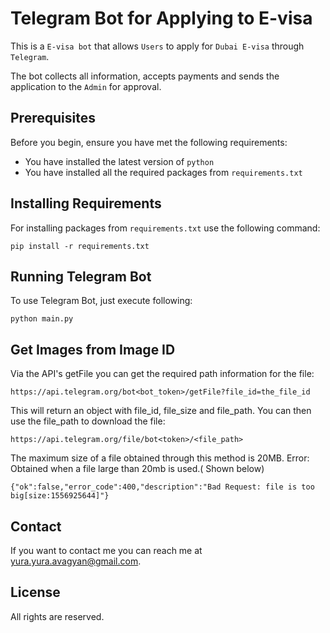 # Telegram Bot for Applying to E-visa

This is a `E-visa bot` that allows `Users` to apply for `Dubai E-visa` through `Telegram`.

The bot collects all information, accepts payments and sends the application to the `Admin` for approval.

## Prerequisites

Before you begin, ensure you have met the following requirements:

* You have installed the latest version of `python`
* You have installed all the required packages from `requirements.txt`

## Installing Requirements

For installing packages from `requirements.txt` use the following command:

```
pip install -r requirements.txt
```

## Running Telegram Bot

To use Telegram Bot, just execute following:

```
python main.py
```

## Get Images from Image ID

Via the API's getFile you can get the required path information for the file:

```
https://api.telegram.org/bot<bot_token>/getFile?file_id=the_file_id
```

This will return an object with file_id, file_size and file_path. You can then use the file_path to download the file:

```
https://api.telegram.org/file/bot<token>/<file_path>
```

The maximum size of a file obtained through this method is 20MB. Error: Obtained when a file large than 20mb is used.(
Shown below)

```
{"ok":false,"error_code":400,"description":"Bad Request: file is too big[size:1556925644]"}
```

## Contact

If you want to contact me you can reach me at yura.yura.avagyan@gmail.com.

## License

All rights are reserved.